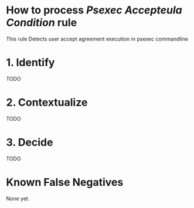 # How to process *Psexec Accepteula Condition* rule
This rule Detects user accept agreement execution in psexec commandline

# 1. Identify
TODO

# 2. Contextualize
TODO

# 3. Decide
TODO

# Known False Negatives
None yet.
